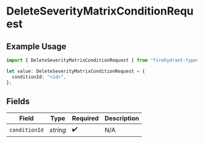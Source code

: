 # DeleteSeverityMatrixConditionRequest

## Example Usage

```typescript
import { DeleteSeverityMatrixConditionRequest } from "firehydrant-typescript-sdk/models/operations";

let value: DeleteSeverityMatrixConditionRequest = {
  conditionId: "<id>",
};
```

## Fields

| Field              | Type               | Required           | Description        |
| ------------------ | ------------------ | ------------------ | ------------------ |
| `conditionId`      | *string*           | :heavy_check_mark: | N/A                |